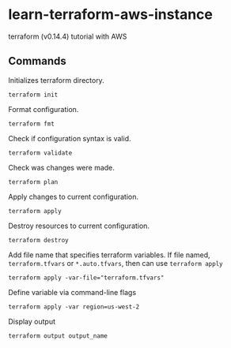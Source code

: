# learn-terraform-aws-instance
terraform (v0.14.4) tutorial with AWS

## Commands

Initializes terraform directory.
```
terraform init
```

Format configuration.
```
terraform fmt
```

Check if configuration syntax is valid.
```
terraform validate
```

Check was changes were made.
```
terraform plan
```

Apply changes to current configuration.
```
terraform apply
```

Destroy resources to current configuration.
```
terraform destroy
```

Add file name that specifies terraform variables. If file named, `terraform.tfvars` or `*.auto.tfvars`, then can use `terraform apply`
```
terraform apply -var-file="terraform.tfvars"
```

Define variable via command-line flags
```
terraform apply -var region=us-west-2
```

Display output
```
terraform output output_name
```
